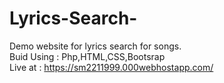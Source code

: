 # Lyrics-Search-
Demo website for lyrics search for songs.\
Buid Using : Php,HTML,CSS,Bootsrap\
Live at : https://sm2211999.000webhostapp.com/
